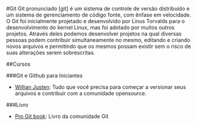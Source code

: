 #Git
Git pronunciado [git] é um sistema de controle de versão distribuído e um sistema de gerenciamento de 
código fonte, com ênfase em velocidade. O Git foi inicialmente projetado e desenvolvido por Linus Torvalds 
para o desenvolvimento do kernel Linux, mas foi adotado por muitos outros projetos.
Através deles podemos desenvolver projetos na qual diversas pessoas podem contribuir simultaneamente no mesmo, 
editando e criando novos arquivos e permitindo que os mesmos possam existir sem o risco de suas alterações serem sobrescritas.

##Cursos

###Git e Github para Iniciantes
- [Willian Justen](http://willianjusten.teachable.com/courses/git-e-github-para-iniciantes): Tudo que você precisa para começar a versionar seus arquivos e contribuir com a comunidade opensource.

###Livro
- [Pro Git book](https://git-scm.com/book/pt-br/v1): Livro da comunidade Git
